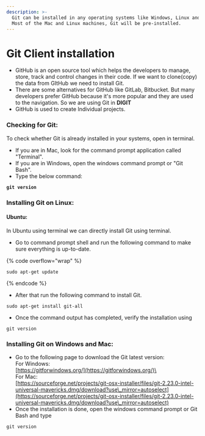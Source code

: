 ```yaml
---
description: >-
  Git can be installed in any operating systems like Windows, Linux and Mac.
  Most of the Mac and Linux machines, Git will be pre-installed.
---
```


# Git Client installation

* GitHub is an open source tool which helps the developers to manage, store, track and control changes in their code. If we want to clone(copy) the data from GItHub we need to install Git.
* There are some alternatives for GitHub like GitLab, Bitbucket. But many developers prefer GitHub because it's more popular and they are used to the navigation. So we are using Git in **DIGIT**
* GitHub is used to create Individual projects.

### Checking for Git:

To check whether Git is already installed in your systems, open in terminal.

* If you are in Mac, look for the command prompt application called "Terminal".
* If you are in Windows, open the windows command prompt or "Git Bash".
* Type the below command:

<pre data-overflow="wrap"><code><strong>git version
</strong></code></pre>

### Installing Git on Linux:

#### Ubuntu:

In Ubuntu using terminal we can directly install Git using terminal.

* Go to command prompt shell and run the following command to make sure everything is up-to-date.

{% code overflow="wrap" %}
```
sudo apt-get update
```
{% endcode %}

* After that run the following command to install Git.

```
sudo apt-get install git-all
```

* Once the command output has completed, verify the installation using

```
git version
```

### Installing Git on Windows and Mac:

* Go to the following page to download the Git latest version:\
  For Windows:\
  [https://gitforwindows.org/](https://gitforwindows.org/)\
  \
  For Mac:\
  [https://sourceforge.net/projects/git-osx-installer/files/git-2.23.0-intel-universal-mavericks.dmg/download?use\_mirror=autoselect](https://sourceforge.net/projects/git-osx-installer/files/git-2.23.0-intel-universal-mavericks.dmg/download?use\_mirror=autoselect)
* Once the installation is done, open the windows command prompt or Git Bash and type

```
git version
```

###
